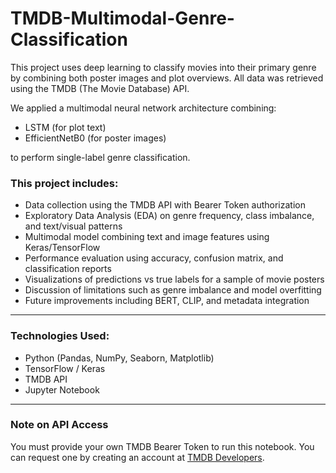 # TMDB-Multimodal-Genre-Classification
This project uses deep learning to classify movies into their primary genre by combining both poster images and plot overviews. All data was retrieved using the TMDB (The Movie Database) API.

We applied a multimodal neural network architecture combining:
- LSTM (for plot text)
- EfficientNetB0 (for poster images)

to perform single-label genre classification.

### This project includes:
- Data collection using the TMDB API with Bearer Token authorization
- Exploratory Data Analysis (EDA) on genre frequency, class imbalance, and text/visual patterns
- Multimodal model combining text and image features using Keras/TensorFlow
- Performance evaluation using accuracy, confusion matrix, and classification reports
- Visualizations of predictions vs true labels for a sample of movie posters
- Discussion of limitations such as genre imbalance and model overfitting
- Future improvements including BERT, CLIP, and metadata integration

---

### Technologies Used:
- Python (Pandas, NumPy, Seaborn, Matplotlib)
- TensorFlow / Keras
- TMDB API
- Jupyter Notebook

---

### Note on API Access

You must provide your own TMDB Bearer Token to run this notebook. You can request one by creating an account at [TMDB Developers](https://developer.themoviedb.org/).

